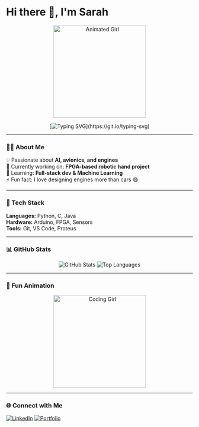 # Hi there 👋, I'm Sarah

<!-- Profile Header with Animated Girl -->
<div align="center">
  <img src=""C:\Users\sara\Downloads\Woman Coding GIF by Pluralsight.gif"" width="250" alt="Animated Girl"/>
  
  [![Typing SVG](https://readme-typing-svg.herokuapp.com?size=24&color=FF69B4&center=true&vCenter=true&width=600&lines=Hey+there!+Welcome+to+my+GitHub!;I'm+Sarah%2C+AI+%26+Avionics+Enthusiast;Building+cool+projects+and+learning+daily!)](https://git.io/typing-svg)
</div>

---

### 👩‍💻 About Me
💡 Passionate about **AI, avionics, and engines**  
🔭 Currently working on: **FPGA-based robotic hand project**  
🌱 Learning: **Full-stack dev & Machine Learning**  
⚡ Fun fact: I love designing engines more than cars 😄  

---

### 🚀 Tech Stack
**Languages:** Python, C, Java  
**Hardware:** Arduino, FPGA, Sensors  
**Tools:** Git, VS Code, Proteus  

---

### 📊 GitHub Stats
<div align="center">

![GitHub Stats](https://github-readme-stats.vercel.app/api?username=YOUR_USERNAME&show_icons=true&theme=radical)
![Top Languages](https://github-readme-stats.vercel.app/api/top-langs/?username=YOUR_USERNAME&layout=compact&theme=radical)

</div>

---

### 🎨 Fun Animation
<div align="center">
  <img src="https://media.giphy.com/media/IzjhI7ggjDlEnMxZMu/giphy.gif" width="250" alt="Coding Girl"/>
</div>

---

### 🌐 Connect with Me
[![LinkedIn](https://img.shields.io/badge/-LinkedIn-0A66C2?style=flat&logo=Linkedin&logoColor=white)](https://linkedin.com/in/YOUR_LINK)
[![Portfolio](https://img.shields.io/badge/-Portfolio-FF4088?style=flat&logo=About.me&logoColor=white)](YOUR_PORTFOLIO_LINK)

